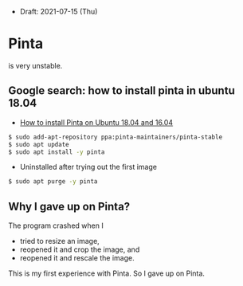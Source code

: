 * Draft: 2021-07-15 (Thu)

# Pinta

is very unstable.

## Google search: how to install pinta in ubuntu 18.04

* [How to install Pinta on Ubuntu 18.04 and 16.04](https://www.programsbuzz.com/article/how-install-pinta-ubuntu-1804-and-1604)

```bash
$ sudo add-apt-repository ppa:pinta-maintainers/pinta-stable
$ sudo apt update
$ sudo apt install -y pinta
```

* Uninstalled after trying out the first image

```bash
$ sudo apt purge -y pinta
```

## Why I gave up on Pinta?

 The program crashed when I 

* tried to resize an image,
* reopened it and crop the image, and
* reopened it and rescale the image.

This is my first experience with Pinta. So I gave up on Pinta.
